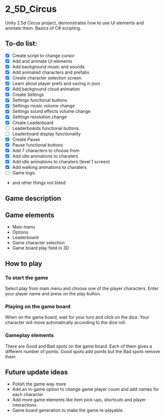 # 2_5D_Circus
Unity 2.5d Circus project, demonstrates how to use UI elements and animate them. Basics of C# scripting.

## To-do list:
- [X] Create script to change cursor
- [X] Add and animate UI elements 
- [X] Add background music and sounds
- [X] Add animated characters and prefabs
- [X] Create character selection screen
- [X] Learn about player prefs and saving in json
- [X] Add background cloud animation
- [X] Create Settings
- [X] Settings functional buttons
- [X] Settings music volume change
- [X] Settings sound effects volume change
- [X] Settings resolution change
- [X] Create Leaderboard
- [ ] Leaderboards functional buttons
- [ ] Leaderboard display functionality
- [X] Create Pause
- [X] Pause functional buttons
- [X] Add 7 characters to choose from
- [X] Add idle animations to charaters
- [X] Add idle animations to charaters (level 1 screen)
- [X] Add walking animations to charaters
- [ ] Game logic
- and other things not listed

## Game description


## Game elements
- Main menu
- Options
- Leaderboard
- Game character selection
- Game board play field in 3D

## How to play
### To start the game
Select play from main menu and choose one of the player characters. Enter your player name and press on the play button. 

### Playing on the game board
When on the game board, wait for your turn and click on the dice. Your character will move automatically according to the dice roll. 

### Gameplay elements
There are Good and Bad spots on the game board. Each of them gives a different number of points. Good spots add points but the Bad spots remove them


## Future update ideas
- Polish the game way more
- Add an in-game option to change game player count and add names for each character
- Add more game elements like item pick-ups, shortcuts and player interactions
- Game board generation to make the game re-playable

